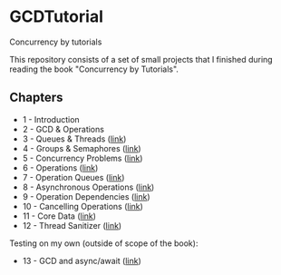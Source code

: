 # GCDTutorial
Concurrency by tutorials

This repository consists of a set of small projects that I finished during reading the book "Concurrency by Tutorials".

## Chapters

- 1  - Introduction
- 2  - GCD & Operations
- 3  - Queues & Threads ([link](https://github.com/admchm/GCDTutorial/tree/main/%233%20Queues%20and%20threads/Concurrency))
- 4  - Groups & Semaphores ([link](https://github.com/admchm/GCDTutorial/tree/main/%234%20Groups%20and%20semaphores))
- 5  - Concurrency Problems ([link](https://github.com/admchm/GCDTutorial/tree/main/%235%20Concurrency%20problems/PriorityInversion.playground))
- 6  - Operations ([link](https://github.com/admchm/GCDTutorial/tree/main/%236%20Operations))
- 7  - Operation Queues ([link](https://github.com/admchm/GCDTutorial/tree/main/%237%20Operation%20queues/Concurrency))
- 8  - Asynchronous Operations ([link](https://github.com/admchm/GCDTutorial/tree/main/%238%20Asynchronous%20operations))
- 9  - Operation Dependencies ([link](https://github.com/admchm/GCDTutorial/tree/main/%239%20Operation%20dependencies))
- 10 - Cancelling Operations ([link](https://github.com/admchm/GCDTutorial/tree/main/%2310%20Canceling%20operations/Concurrency))
- 11 - Core Data ([link](https://github.com/admchm/GCDTutorial/tree/main/%2311%20Core%20data/Concurrency))
- 12 - Thread Sanitizer ([link](https://github.com/admchm/GCDTutorial/tree/main/%2312%20Thread%20sanitizer/Concurrency))

Testing on my own (outside of scope of the book):
- 13 - GCD and async/await ([link](https://github.com/admchm/GCDTutorial/tree/main/%2313%20GCD%20and%20Async:Await%20test/GCDAndAsyncAwait))
